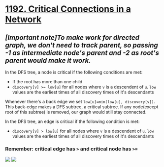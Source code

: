 # [1192. Critical Connections in a Network](https://leetcode.com/problems/critical-connections-in-a-network/)



## _[Important note]To make work for directed graph, we don't need to track parent, so passing -1 as intermediate node's parent and -2 as root's parent would make it work._

In the DFS tree, a node is critical if the following conditions are met:
- If the root has more than one child
- `discovery[v] >= low[u]` for all nodes where `v` is a descendent of `u`. `low` values are the earliest times of all 
  discovery times of it's descendants

Whenever there's a back edge we set `low[u]=min(low[u], discovery[v])`. This back-edge makes a DFS subtree, a critical 
subtree. If any node(except root of this subtree) is removed, our graph would still stay connected.

In the DFS tree, an edge is critical if the following condition is met:
- `discovery[v] > low[u]` for all nodes where `v` is a descendent of `u`. `low` values are the earliest times of all
  discovery times of it's descendants

### Remember: critical edge has `>` and critical node has `>=`

![](./1-min.jpg)
![](./2-min.jpg)